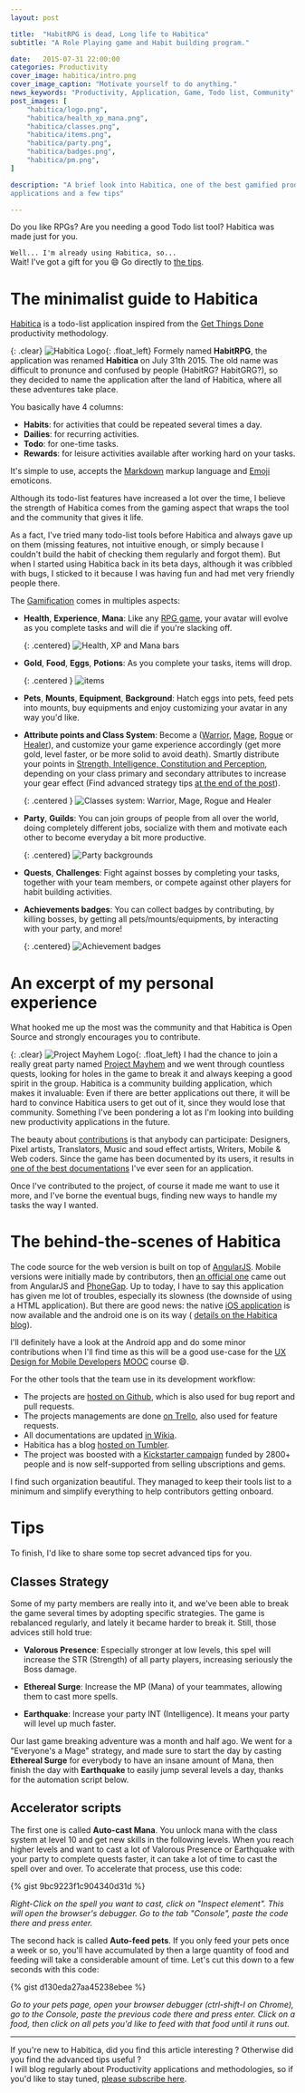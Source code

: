 ```yaml
---
layout: post

title:  "HabitRPG is dead, Long life to Habitica"
subtitle: "A Role Playing game and Habit building program."

date:   2015-07-31 22:00:00
categories: Productivity
cover_image: habitica/intro.png
cover_image_caption: "Motivate yourself to do anything."
news_keywords: "Productivity, Application, Game, Todo list, Community"
post_images: [
    "habitica/logo.png",
    "habitica/health_xp_mana.png",
    "habitica/classes.png",
    "habitica/items.png",
    "habitica/party.png",
    "habitica/badges.png",
    "habitica/pm.png",
]

description: "A brief look into Habitica, one of the best gamified productivity
applications and a few tips"

---
```

Do you like RPGs? Are you needing a good Todo list tool? Habitica was made just
for you.

`Well... I'm already using Habitica, so...`<br />
Wait! I've got a gift for you :smile: Go directly to [the tips](#tips).

# The minimalist guide to Habitica

[Habitica](https://habitica.com) is a todo-list
application inspired from the [Get Things Done](http://gettingthingsdone.com/)
productivity methodology.

{: .clear}
![Habitica Logo](/images/habitica/logo.png "New logo looking like a Gryphon"){: .float_left}
Formely named **HabitRPG**, the application was renamed **Habitica** on July 31th 2015.
The old name was difficult to pronunce and confused by people
(HabitRG? HabitGRG?), so they decided to name the application after the land of
Habitica, where all these adventures take place.

<!--more-->

You basically have 4 columns:

* **Habits**: for activities that could be repeated several times a day.
* **Dailies**: for recurring activities.
* **Todo**: for one-time tasks.
* **Rewards**: for leisure activities available after working hard on your tasks.

It's  simple to use, accepts the [Markdown](http://daringfireball.net/projects/markdown/) 
markup language and [Emoji](http://emoji-cheat-sheet.com/) emoticons.


Although its todo-list features have increased a lot over the time, I believe the
strength of Habitica comes from the gaming aspect that wraps the tool and the
community that gives it life.

As a fact, I've tried many todo-list tools before Habitica and always gave
up on them (missing features, not intuitive enough, or simply because I couldn't
build the habit of checking them regularly and forgot them). But when I started
using Habitica back in its beta days, although it was cribbled with bugs, I
sticked to it because I was having fun and had met very friendly people there.

The [Gamification](https://en.wikipedia.org/wiki/Gamification) comes in
multiples aspects:

* **Health**, **Experience**, **Mana**: Like any [RPG
  game](https://en.wikipedia.org/wiki/Role-playing_game), your avatar will
  evolve as you complete tasks and will die if you're slacking off.

  {: .centered}
  ![Health, XP and Mana bars](/images/habitica/health_xp_mana.png)
* **Gold**, **Food**, **Eggs**, **Potions**: As you complete your tasks, items
  will drop.
 
  {: .centered }
  ![items](/images/habitica/items.png)
* **Pets**, **Mounts**, **Equipment**, **Background**: Hatch eggs into pets,
  feed pets into mounts, buy equipments and enjoy customizing your avatar in
  any way you'd like.
* **Attribute points and Class System**: Become a ([Warrior](http://habitica.wikia.com/wiki/Character_Attributes),
  [Mage](http://habitica.wikia.com/wiki/Mage),
  [Rogue](http://habitica.wikia.com/wiki/Rogue) or 
  [Healer](http://habitica.wikia.com/wiki/Healer)), and customize your game
  experience accordingly (get more gold, level faster, or be more solid to avoid
  death). Smartly distribute your points in [Strength,
  Intelligence, Constitution and Perception](http://habitica.wikia.com/wiki/Character_Attributes),
  depending on your class primary and secondary attributes to increase your gear
  effect (Find advanced strategy tips [at the end of the post](#classes-strategy)).

  {: .centered }
  ![Classes system: Warrior, Mage, Rogue and Healer](/images/habitica/classes.png)
* **Party**, **Guilds**: You can join groups of people from all over the world,
  doing completely different jobs, socialize with them and motivate each other
  to become everyday a bit more productive.

  {: .centered}
  ![Party backgrounds](/images/habitica/party.png)
* **Quests**, **Challenges**: Fight against bosses by completing your tasks,
  together with your team members, or compete against other players for habit
  building activities.
* **Achievements badges**: You can collect badges by contributing, by killing
  bosses, by getting all pets/mounts/equipments, by interacting with your party,
  and more!

  {: .centered}
  ![Achievement badges](/images/habitica/badges.png)


# An excerpt of my personal experience

What hooked me up the most was the community and that Habitica is Open Source
and strongly encourages you to contribute.

{: .clear}
![Project Mayhem Logo](/images/habitica/pm.png "Using the quest boss Vice"){: .float_left}
I had the chance to join a really great party named
[Project Mayhem](https://hrpgprojectmayhem.wordpress.com/) and we went through
countless quests, looking for holes in the game to break it and always keeping
a good spirit in the group. Habitica is a community building application, which
makes it invaluable: Even if there are better applications out there, it will be
hard to convince Habitica users to get out of it, since they would lose that
community. Something I've been pondering a lot as I'm looking into building new
productivity applications in the future.

<!-- Talk about contributions -->

The beauty about [contributions](http://habitica.wikia.com/wiki/Contributing_to_HabitRPG)
is that anybody can participate: Designers, Pixel artists, Translators, Music
and soud effect artists, Writers, Mobile & Web coders. Since the game has been
documented by its users, it results in
[one of the best documentations](http://habitica.wikia.com/wiki/Habitica_Wiki)
I've ever seen for an application.

Once I've contributed to the project, of course it made me want to use it more,
and I've borne the eventual bugs, finding new ways to handle my tasks the way I
wanted.

# The behind-the-scenes of Habitica

The code source for the web version is built on top of
[AngularJS](https://angularjs.org/). Mobile versions were initially made by
contributors, then [an official one](https://github.com/HabitRPG/habitrpg-mobile)
came out from AngularJS and [PhoneGap](http://phonegap.com/). Up to today,
I have to say this application has given me lot of troubles, especially its
slowness (the downside of using a HTML application). But there are
good news: the native [iOS application](https://itunes.apple.com/us/app/habitica/id994882113?mt=89)
is now available and the android one is on its way (
[details on the Habitica blog](https://habitica.com/static/old-news)).

I'll definitely have a look at the Android app and do some minor contributions
when I'll find time as this will be a good use-case for the [UX Design for Mobile
Developers](https://www.udacity.com/course/viewer#!/c-ud849/l-1646378760/e-1648148840/m-1679598652)
[MOOC](https://en.wikipedia.org/wiki/Massive_open_online_course) course :smile:. 

For the other tools that the team use in its development workflow:

* The projects are [hosted on Github](https://github.com/HabitRPG), which is
  also used for bug report and pull requests.
* The projects managements are done [on Trello](https://trello.com/habitica),
  also used for feature requests.
* All documentations are updated [in Wikia](http://habitica.wikia.com/wiki/Habitica_Wiki).
* Habitica has a blog [hosted on Tumbler](http://blog.habitrpg.com/).
* The project was boosted with a [Kickstarter campaign](http://habitica.wikia.com/wiki/Kickstarter)
  funded by 2800+ people and is now self-supported from selling ubscriptions and gems.

I find such organization beautiful. They managed to keep their tools list to a
minimum and simplify everything to help contributors getting onboard.

# Tips

To finish, I'd like to share some top secret advanced tips for you.

## Classes Strategy

Some of my party members are really into it, and we've been able to break the
game several times by adopting specific strategies. The game is rebalanced
regularly, and lately it became harder to break it. Still, those advices still
hold true:

* **Valorous Presence**: Especially stronger at low levels, this spel will
  increase the STR (Strength) of all party players, increasing seriously the
  Boss damage.

* **Ethereal Surge**: Increase the MP (Mana) of your teammates, allowing them to
  cast more spells.

* **Earthquake**: Increase your party INT (Intelligence). It means your party
  will level up much faster.

Our last game breaking adventure was a month and half ago. We went for a
"Everyone's a Mage" strategy, and made sure to start the day by casting
**Ethereal Surge** for everybody to have an insane amount of Mana, then finish
the day with **Earthquake** to easily jump several levels a day, thanks for the
automation script below.


## Accelerator scripts

The first one is called **Auto-cast Mana**. You unlock mana with the class
system at level 10 and get new skills in the following levels.
When you reach higher levels and want to cast a lot of Valorous Presence or
Earthquake with your party to complete quests faster, it can take a lot of time
to cast the spell over and over.
To accelerate that process, use this code:

{% gist 9bc9223f1c904340d31d %}

*Right-Click on the spell you want to cast, click on "Inspect element". This will
open the browser's debugger. Go to the tab "Console", paste the code
there and press enter.*


The second hack is called **Auto-feed pets**. If you only feed your pets once a
week or so, you'll have accumulated by then a large quantity of food and
feeding will take a considerable amount of time. Let's cut this down to a few
seconds with this code:

{% gist d130eda27aa45238ebee %}

*Go to your pets page, open your browser debugger (ctrl-shift-I on Chrome), go to
the Console, paste the previous code there and press enter. Click on a
food, then click on all pets you'd like to feed with that food until it runs
out.*


----

If you're new to Habitica, did you find this article interesting ?
Otherwise did you find the advanced tips useful ?<br />
I will blog regularly about Productivity applications and methodologies, so if
you'd like to stay tuned, [please subscribe here](http://eepurl.com/bt8739).
